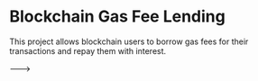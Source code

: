 # Blockchain Gas Fee Lending

This project allows blockchain users to borrow gas fees for their transactions and repay them with interest.

--->
